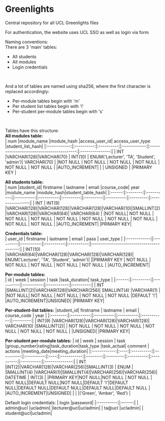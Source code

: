# Greenlights  
Central repository for all UCL Greenlights files 

For authentication, the website uses UCL SSO as well as login via form 
  
Naming conventions:  
There are 3 'main' tables:  
* All students  
* All modules  
* Login credentials  
<br>  

And a lot of tables are named using sha256, where the first character is replaced accordingly:  
* Per-module tables begin with 'm'  
* Per student list tables begin with 'l'  
* Per-student per-module tables begin with 's'  
<br>

Tables have this structure:  
**All modules table:**  
|     num      |module_name |module_hash |access_user_id|            access_user_type               |student_list_hash|
|:------------:|:----------:|:----------:|:------------:|:-----------------------------------------:|:---------------:|
|     INT      |VARCHAR(128)|VARCHAR(70) |    INT(10)   | ENUM('Lecturer', 'TA', 'Student', 'admin')|   VARCHAR(70)   |
|NOT NULL      |  NOT NULL  |  NOT NULL  |    NOT NULL  |                 NOT NULL                  |     NOT NULL    |
|AUTO_INCREMENT|            |            |    UNSIGNED  |
|PRIMARY KEY   |
  
**All students table:**  
|  num   |student_id|  firstname |  lastname  |   email    |course_code|    year   |module_name |module_hash|student_table_hash|
|:------:|:--------:|:----------:|:----------:|:----------:|:---------:|:---------:|:----------:|:---------:|:----------------:|
|  INT   |  INT(9)  |VARCHAR(128)|VARCHAR(128)|VARCHAR(128)|VARCHAR(10)|SMALLINT(2)|VARCHAR(128)|VARCHAR(64)|    VARCHAR(64)   |
|NOT NULL| NOT NULL |  NOT NULL  |  NOT NULL  |  NOT NULL  |  NOT NULL |  NOT NULL |  NOT NULL  |  NOT NULL |      NOT NULL    |
|AUTO_INCREMENT| 
|PRIMARY KEY|
  
**Credentials table:**  
|   user_id    | firstname |  lastname  |    email   |    pass    |            user_type                      |
|:------------:|:---------:|:----------:|:----------:|:----------:|:-----------------------------------------:|
|    INT(10)   |VARCHAR(64)|VARCHAR(128)|VARCHAR(128)|VARCHAR(128)| ENUM('Lecturer', 'TA', 'Student', 'admin')|
||PRIMARY KEY  |  NOT NULL |  NOT NULL  |   NOT NULL |  NOT NULL  |              NOT NULL                     |
|AUTO_INCREMENT|
  
**Per-module tables:**  
|   id   |    week   |  session   |    task    |task_duration| task_type |
|:------:|:---------:|:----------:|:----------:|:-----------:|:---------:|
|  INT   |SMALLINT(2)|VARCHAR(128)|VARCHAR(256)| SMALLINT(4) |VARCHAR(1) |
|NOT NULL|  NOT NULL |  NOT NULL  |  NOT NULL  |  NOT NULL   |DEFAULT 'I'|
|AUTO_INCREMENT|UNSIGNED|
|PRIMARY KEY|
  
**Per-student-list tables:**
|student_id| firstname  |  lastname  |    email   | course_code |   year    |
|:--------:|:----------:|:----------:|:----------:|:-----------:|:---------:|
|  INT(9)  |VARCHAR(128)|VARCHAR(128)|VARCHAR(128)| VARCHAR(10) |SMALLINT(2)|
| NOT NULL |   NOT NULL |  NOT NULL  |  NOT NULL  |  NOT NULL   | NOT NULL  |
|UNSIGNED|
|PRIMARY KEY|
    
**Per-student per-module tables:**
|      id      | week |  session   |    task    |group_number|rating|task_duration|task_type |task_actual|  comment   |  actions   |meeting_date|meeting_duration|
|:------------:|:----:|:----------:|:----------:|:----------:|:----:|:-----------:|:--------:|:---------:|:----------:|:----------:|:----------:|:--------------:|
|      INT     |INT(2)|VARCHAR(128)|VARCHAR(256)|SMALLINT(3) | ENUM | SMALLINT(4) |VARCHAR(1)|SMALLINT(4)|VARCHAR(256)|VARCHAR(256)|  DATETIME  |     INT(3)     |
|PRIMARY KEY|NOT NULL|NOT NULL  |  NOT NULL  | NOT NULL|DEFAULT NULL|NOT NULL|DEFAULT 'I'|DEFAULT NULL|DEFAULT NULL|DEFAULT NULL|DEFAULT NULL|DEFAULT NULL    |
|AUTO_INCREMENT|UNSIGNED|          |            |     |('Green', 'Amber', 'Red') |
  
Default login credentials:
|   login    |password|
|:----------:|:------:|
| admin@ucl  |ucladmin|
|lecturer@ucl|ucladmin|
|   ta@ucl   |ucladmin|
| student@ucl|ucladmin|
